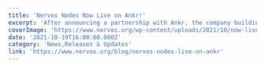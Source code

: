 ```yaml
---
title: 'Nervos Nodes Now Live on Ankr!'
excerpt: 'After announcing a partnership with Ankr, the company building an infrastructure platform and marketplace for Web3-stack deployment, in June, we are pleased to report that Nervos Network Nodes are now'
coverImage: 'https://www.nervos.org/wp-content/uploads/2021/10/now-live-update-01-810x456.png'
date: '2021-10-19T16:00:00.000Z'
category: 'News,Releases & Updates'
link: 'https://www.nervos.org/blog/nervos-nodes-live-on-ankr'
---
```


